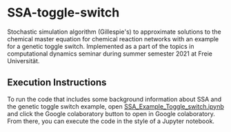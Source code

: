 # SSA-toggle-switch
Stochastic simulation algorithm (Gillespie's) to approximate solutions to the chemical master equation for chemical reaction networks with an example for a genetic toggle switch. Implemented as a part of the topics in computational dynamics seminar during summer semester 2021 at Freie Universität.

## Execution Instructions

To run the code that includes some background information about SSA and the genetic toggle switch example, open [SSA_Example_Toggle_switch.ipynb](https://github.com/meghaphone/SSA-toggle-switch/blob/main/SSA_Example_Toggle_Switch.ipynb) and click the Google colaboratory button to open in Google colaboratory. From there, you can execute the code in the style of a Jupyter notebook.
